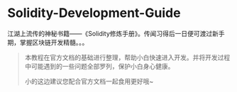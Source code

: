 # Solidity-Development-Guide
江湖上流传的神秘书籍——《Solidity修炼手册》。传闻习得后一日便可渡过新手期，掌握区块链开发精髓。。。

> 本教程在官方文档的基础进行整理，帮助小白快速进入开发。并将开发过程中可能遇到的一些问题全部罗列，保护小白身心健康。
>
> 小的这边建议您配合官方文档一起食用更好哦~